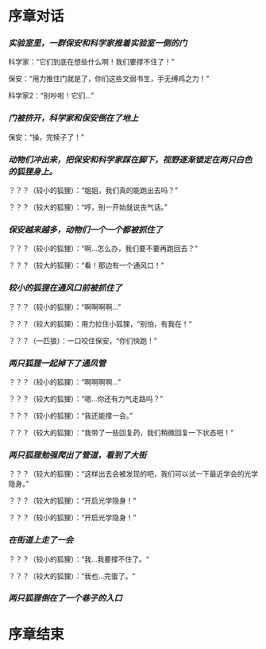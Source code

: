 # 序章对话
### *实验室里，一群保安和科学家推着实验室一侧的门*
科学家：“它们到底在想些什么啊！我们要撑不住了！”

保安：“用力推住门就是了，你们这些文弱书生，手无缚鸡之力！”

科学家2：“别吵啦！它们...”

### *门被挤开，科学家和保安倒在了地上*

保安：“操，完犊子了！”

### *动物们冲出来，把保安和科学家踩在脚下，视野逐渐锁定在两只白色的狐狸身上。*

？？？（较小的狐狸）：“姐姐，我们真的能跑出去吗？”

？？？（较大的狐狸）：“哼，别一开始就说丧气话。”

### *保安越来越多，动物们一个一个都被抓住了*

？？？（较小的狐狸）：“啊...怎么办，我们要不要再跑回去？”

？？？（较大的狐狸）：“看！那边有一个通风口！“

### *较小的狐狸在通风口前被抓住了*

？？？（较小的狐狸）：“啊啊啊啊...”

？？？（较大的狐狸）：用力拉住小狐狸，“别怕，有我在！“

？？？（一匹狼）：一口咬住保安，“你们快跑！”

### *两只狐狸一起掉下了通风管*

？？？（较小的狐狸）：“啊啊啊啊...”

？？？（较大的狐狸）：“嗯...你还有力气走路吗？”

？？？（较小的狐狸）：“我还能撑一会。”

？？？（较大的狐狸）：“我带了一些回复药，我们稍微回复一下状态吧！”

### *两只狐狸勉强爬出了管道，看到了大街*

？？？（较大的狐狸）：“这样出去会被发现的吧，我们可以试一下最近学会的光学隐身。”

？？？（较大的狐狸）：“开启光学隐身！”

？？？（较小的狐狸）：“开启光学隐身！”

### *在街道上走了一会*

？？？（较小的狐狸）：“我...我要撑不住了。“

？？？（较大的狐狸）：“我也...完蛋了。“

### *两只狐狸倒在了一个巷子的入口*

# 序章结束
